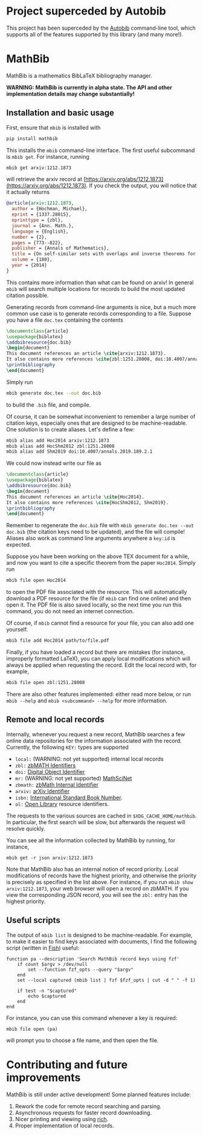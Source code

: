 # Project superceded by Autobib

This project has been superceded by the [Autobib](https://github.com/autobib/autobib) command-line tool, which supports all of the features supported by this library (and many more!).


# MathBib
MathBib is a mathematics BibLaTeX bibliography manager.

**WARNING: MathBib is currently in alpha state. The API and other implementation details may change substantially!**

## Installation and basic usage
First, ensure that `mbib` is installed with
```sh
pip install mathbib
```
This installs the `mbib` command-line interface.
The first useful subcommand is `mbib get`.
For instance, running
```sh
mbib get arxiv:1212.1873
```
will retrieve the arxiv record at [https://arxiv.org/abs/1212.1873](https://arxiv.org/abs/1212.1873).
If you check the output, you will notice that it actually returns
```bib
@article{arxiv:1212.1873,
  author = {Hochman, Michael},
  eprint = {1337.28015},
  eprinttype = {zbl},
  journal = {Ann. Math.},
  language = {English},
  number = {2},
  pages = {773--822},
  publisher = {Annals of Mathematics},
  title = {On self-similar sets with overlaps and inverse theorems for entropy},
  volume = {180},
  year = {2014}
}
```
This contains more information than what can be found on arxiv!
In general `mbib` will search multiple locations for records to build the most updated citation possible.

Generating records from command-line arguments is nice, but a much more common use case is to generate records corresponding to a file.
Suppose you have a file `doc.tex` containing the contents
```tex
\documentclass{article}
\usepackage{biblatex}
\addbibresource{doc.bib}
\begin{document}
This document references an article \cite{arxiv:1212.1873}.
It also contains more references \cite{zbl:1251.28008, doi:10.4007/annals.2019.189.2.1}.
\printbibliography
\end{document}
```
Simply run
```sh
mbib generate doc.tex --out doc.bib
```
to build the `.bib` file, and compile.

Of course, it can be somewhat inconvenient to remember a large number of citation keys, especially ones that are designed to be machine-readable.
One solution is to create aliases.
Let's define a few:
```sh
mbib alias add Hoc2014 arxiv:1212.1873
mbib alias add HocShm2012 zbl:1251.28008
mbib alias add Shm2019 doi:10.4007/annals.2019.189.2.1
```
We could now instead write our file  as
```tex
\documentclass{article}
\usepackage{biblatex}
\addbibresource{doc.bib}
\begin{document}
This document references an article \cite{Hoc2014}.
It also contains more references \cite{HocShm2012, Shm2019}.
\printbibliography
\end{document}
```
Remember to regenerate the `doc.bib` file with `mbib generate doc.tex --out doc.bib` (the citation keys need to be updated), and the file will compile!
Aliases also work as command line arguments anywhere a `key:id` is expected.

Suppose you have been working on the above TEX document for a while, and now you want to cite a specific theorem from the paper `Hoc2014`.
Simply run
```sh
mbib file open Hoc2014
```
to open the PDF file associated with the resource.
This will automatically download a PDF resource for the file (if `mbib` can find one online) and then open it.
The PDF file is also saved locally, so the next time you run this command, you do not need an internet connection.

Of course, if `mbib` cannot find a resource for your file, you can also add one yourself.
```sh
mbib file add Hoc2014 path/to/file.pdf
```

Finally, if you have loaded a record but there are mistakes (for instance, improperly formatted LaTeX), you can apply local modifications which will always be applied when requesting the record.
Edit the local record with, for example,
```sh
mbib file open zbl:1251.28008
```
There are also other features implemented: either read more below, or run `mbib --help` and `mbib <subcommand> --help` for more information.


## Remote and local records
Internally, whenever you request a new record, MathBib searches a few online data repositories for the information associated with the record.
Currently, the following `KEY:` types are supported
- `local:` (WARNING: not yet supported) internal local records
- `zbl:` [zbMATH Identifiers](https://zbmath.org/)
- `doi:` [Digital Object Identifier](https://doi.org)
- `mr:` (WARNING: not yet supported) [MathSciNet](https://mathscinet.ams.org)
- `zbmath:` [zbMath Internal Identifier](https://oai.zbmath.org/)
- `arxiv:` [arXiv Identifier](https://arxiv.org)
- `isbn:` [International Standard Book Number](https://en.wikipedia.org/wiki/ISBN).
- `ol:` [Open Library](https://openlibrary.org/) resource identifiers.

The requests to the various sources are cached in `$XDG_CACHE_HOME/mathbib`.
In particular, the first search will be slow, but afterwards the request will resolve quickly.

You can see all the information collected by MathBib by running, for instance,
```
mbib get -r json arxiv:1212.1873
```
Note that MathBib also has an internal notion of record priority.
Local modifications of records have the highest priority, and otherwise the priority is precisely as specified in the list above.
For instance, if you run `mbib show arxiv:1212.1873`, your web browser will open a record on zbMATH.
If you view the corresponding JSON record, you will see the `zbl:` entry has the highest priority.


## Useful scripts
The output of `mbib list` is designed to be machine-readable.
For example, to make it easier to find keys associated with documents, I find the following script (written in [Fish](https://fishshell.com/)) useful:
```fish
function pa --description 'Search MathBib record keys using fzf'
    if count $argv > /dev/null
        set --function fzf_opts --query "$argv"
    end
    set --local captured (mbib list | fzf $fzf_opts | cut -d " " -f 1)

    if test -n "$captured"
        echo $captured
    end
end
```
For instance, you can use this command whenever a key is required:
```fish
mbib file open (pa)
```
will prompt you to choose a file name, and then open the file.


# Contributing and future improvements
MathBib is still under active development!
Some planned features include:

1. Rework the code for remote record searching and parsing.
2. Asynchronous requests for faster record downloading.
3. Nicer printing and viewing using [rich](https://rich.readthedocs.io/en/stable/introduction.html).
4. Proper implementation of local records.
